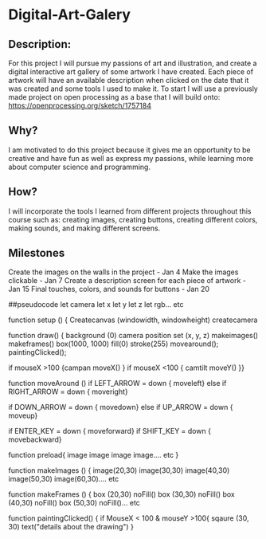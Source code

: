 # Digital-Art-Galery

## Description:
For this project I will pursue my passions of art and illustration, and create a digital interactive art gallery of some artwork I have created. Each piece of artwork will have an available description when clicked on the date that it was created and some tools I used to make it. To start I will use a previously made project on open processing as a base that I will build onto: https://openprocessing.org/sketch/1757184 


## Why?
I am motivated to do this project because it gives me an opportunity to be creative and have fun as well as express my passions, while learning more about computer science and programming.

## How?
I will incorporate the tools I learned from different projects throughout this course such as: creating images, creating buttons, creating different colors, making sounds, and making different screens. 

## Milestones
 Create the images on the walls in the project - Jan 4
 Make the images clickable - Jan 7
 Create a  description screen for each piece of artwork - Jan 15
 Final touches, colors, and sounds for buttons - Jan 20


##pseudocode
let camera
let x
let y
let z
let rgb...
etc


function setup () {
Createcanvas (windowidth, windowheight)
createcamera

function draw() {
background (0)
camera position set (x, y, z)
makeimages()
makeframes()
box(1000, 1000)
fill(0)
stroke(255)
movearound();
paintingClicked();


if mouseX >100 {campan moveX()
}
if mouseX <100 { camtilt moveY() 
}}


function moveAround ()
if LEFT_ARROW = down {
moveleft}
else if RIGHT_ARROW = down {
moveright}


if DOWN_ARROW = down {
movedown}
else if UP_ARROW = down {
moveup}

if ENTER_KEY = down {
moveforward}
if SHIFT_KEY = down {
movebackward}


function preload{
image
image
image
image....
etc
}


function makeImages () {
image(20,30)
image(30,30)
image(40,30)
image(50,30)
image(60,30)....
etc


function makeFrames () {
box (20,30)
noFill()
box (30,30)
noFill()
box (40,30)
noFill()
box (50,30)
noFill()...
etc

function paintingClicked() {
if MouseX < 100 & mouseY >100{
sqaure (30, 30)
text("details about the drawing")
}
